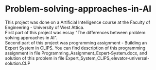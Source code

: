 # Problem-solving-approaches-in-AI
This project was done on a Artificial Intelligence course at the Faculty of Engineering - University of West Attica.\
First part of this project was essay "The differences between problem solving approaches in AI".\
Second part of this project was programming assignment - Building an Expert System in CLIPS. You can find description of this programming assignment in file Programming_Assignment_Expert-System.docx, and solution of this problem in file Expert_System_CLIPS_elevator-universal-solution.CLP

